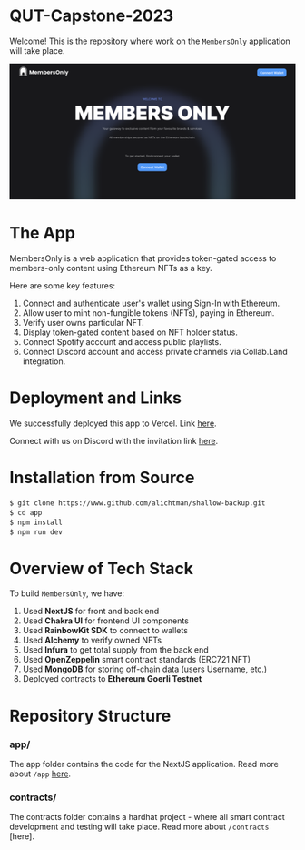 # QUT-Capstone-2023

Welcome! This is the repository where work on the `MembersOnly` application will take place.

![Landing Page](/app/public/LandingPage.png)

# The App

MembersOnly is a web application that provides token-gated access to members-only content using Ethereum NFTs as a key.

Here are some key features:

1. Connect and authenticate user's wallet using Sign-In with Ethereum.
2. Allow user to mint non-fungible tokens (NFTs), paying in Ethereum.
3. Verify user owns particular NFT.
4. Display token-gated content based on NFT holder status.
5. Connect Spotify account and access public playlists.
6. Connect Discord account and access private channels via Collab.Land integration.

# Deployment and Links

We successfully deployed this app to Vercel. Link [here](https://qut-capstone-2023.vercel.app/).

Connect with us on Discord with the invitation link [here](https://discord.gg/Mz3VGaekfW).

# Installation from Source

```bash
$ git clone https://www.github.com/alichtman/shallow-backup.git
$ cd app
$ npm install
$ npm run dev
```

# Overview of Tech Stack

To build `MembersOnly`, we have:

1. Used **NextJS** for front and back end
2. Used **Chakra UI** for frontend UI components
3. Used **RainbowKit SDK** to connect to wallets
4. Used **Alchemy** to verify owned NFTs
5. Used **Infura** to get total supply from the back end
6. Used **OpenZeppelin** smart contract standards (ERC721 NFT)
7. Used **MongoDB** for storing off-chain data (users Username, etc.)
8. Deployed contracts to **Ethereum Goerli Testnet**

# Repository Structure

### app/

The app folder contains the code for the NextJS application. Read more about `/app` [here](https://github.com/Labrys-Group/QUT-Capstone-2023/blob/main/app/README.md).

### contracts/

The contracts folder contains a hardhat project - where all smart contract development and testing will take place. Read more about `/contracts` [here].
